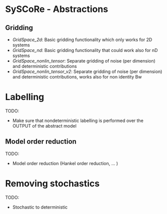 # SySCoRe - Abstractions

## Gridding 
- *GridSpace_2d*:  Basic gridding functionality which only works for 2D systems
- *GridSpace_nd*: Basic gridding functionality that could work also for nD systems
- *GridSpace_nonlin_tensor*: Separate gridding of noise (per dimension) and deterministic contributions
- *GridSpace_nonlin_tensor_v2*: Separate gridding of noise (per dimension) and deterministic contributions, 
                            works also for non identity Bw

# Labelling
TODO:
- Make sure that nondeterministic labelling is performed over the OUTPUT of the abstract model

## Model order reduction
TODO:
 - Model order reduction (Hankel order reduction, ... )


# Removing stochastics
TODO:  
- Stochastic to deterministic
